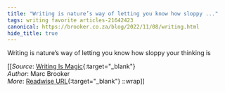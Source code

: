 ```yaml
---
title: "Writing is nature’s way of letting you know how sloppy ..."
tags: writing favorite articles-21642423
canonical: https://brooker.co.za/blog/2022/11/08/writing.html
hide_title: true
---
```


Writing is nature’s way of letting you know how sloppy your thinking is


[[_Source_: [Writing Is Magic](https://brooker.co.za/blog/2022/11/08/writing.html){:target="_blank"}<br>
_Author_: Marc Brooker<br>
_More_: [Readwise URL](https://readwise.io/open/429253538){:target="_blank"}
::wrap]]